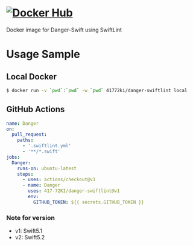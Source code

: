 # [![Docker Hub](http://dockeri.co/image/41772ki/danger-swiftlint)](https://hub.docker.com/r/41772ki/danger-swiftlint)

Docker image for Danger-Swift using SwiftLint

# Usage Sample

## Local Docker

```sh
$ docker run -v `pwd`:`pwd` -w `pwd` 41772ki/danger-swiftlint local
```

## GitHub Actions

```yml
name: Danger
on:
  pull_request:
    paths:
      - '.swiftlint.yml'
      - '**/*.swift'
jobs:
  Danger:
    runs-on: ubuntu-latest
    steps:
      - uses: actions/checkout@v1
      - name: Danger
        uses: 417-72KI/danger-swiftlint@v1
        env:
          GITHUB_TOKEN: ${{ secrets.GITHUB_TOKEN }}
```

### Note for version
- v1: Swift5.1
- v2: Swift5.2
